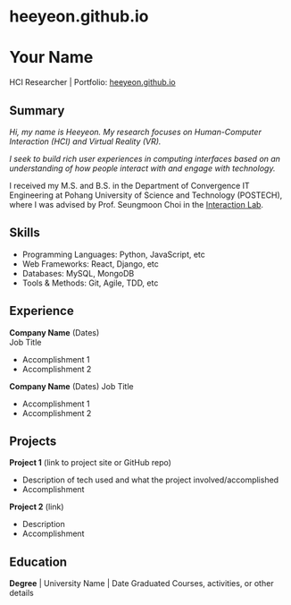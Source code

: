# heeyeon.github.io
# Your Name
HCI Researcher | Portfolio: [heeyeon.github.io](https://heeyeon.github.io)

## Summary
*Hi, my name is Heeyeon. My research focuses on Human-Computer Interaction (HCI) and Virtual Reality (VR).* 

*I seek to build rich user experiences in computing interfaces based on an understanding of how people interact with and engage with technology.* 

I received my M.S. and B.S. in the Department of Convergence IT Engineering at Pohang University of Science and Technology (POSTECH), where I was advised by Prof. Seungmoon Choi in the [Interaction Lab](https://interaction.postech.ac.kr/).

## Skills
- Programming Languages: Python, JavaScript, etc 
- Web Frameworks: React, Django, etc
- Databases: MySQL, MongoDB
- Tools & Methods: Git, Agile, TDD, etc

## Experience
**Company Name** (Dates)   
Job Title
- Accomplishment 1
- Accomplishment 2  

**Company Name** (Dates)
Job Title
- Accomplishment 1
- Accomplishment 2

## Projects
**Project 1** (link to project site or GitHub repo)  
- Description of tech used and what the project involved/accomplished
- Accomplishment 

**Project 2** (link)
- Description 
- Accomplishment

## Education
**Degree** | University Name | Date Graduated
Courses, activities, or other details
